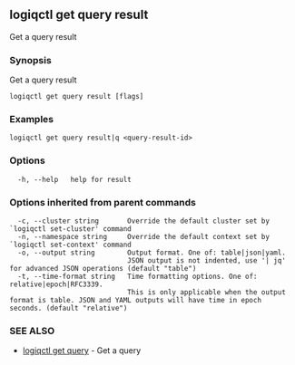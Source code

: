 ## logiqctl get query result

Get a query result

### Synopsis

Get a query result

```
logiqctl get query result [flags]
```

### Examples

```
logiqctl get query result|q <query-result-id>
```

### Options

```
  -h, --help   help for result
```

### Options inherited from parent commands

```
  -c, --cluster string       Override the default cluster set by `logiqctl set-cluster' command
  -n, --namespace string     Override the default context set by `logiqctl set-context' command
  -o, --output string        Output format. One of: table|json|yaml. 
                             JSON output is not indented, use '| jq' for advanced JSON operations (default "table")
  -t, --time-format string   Time formatting options. One of: relative|epoch|RFC3339. 
                             This is only applicable when the output format is table. JSON and YAML outputs will have time in epoch seconds. (default "relative")
```

### SEE ALSO

* [logiqctl get query](logiqctl_get_query.md)	 - Get a query

